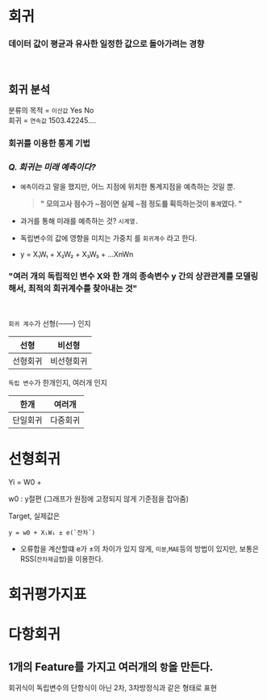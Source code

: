 # **회귀**

### **데이터 값이 평균과 유사한 일정한 값으로 돌아가려는 경향**

<br>

## **회귀 분석**

분류의 목적 = `이산값` Yes No<br>
회귀 = `연속값` 1503.42245....

### 회귀를 이용한 통계 기법

### _Q. 회귀는 미래 예측이다?_

- `예측`이라고 말을 했지만, 어느 지점에 위치한 통계지점을 예측하는 것일 뿐.
  > **" 모의고사 점수가 ~점이면 실제 ~점 정도를 획득하는것이 `통계`였다. "**
- 과거를 통해 미래를 예측하는 것? `시계열.`

- 독립변수의 값에 영향을 미치는 가중치 를 `회귀계수` 라고 한다.
- y = X₁W₁ + X₂W₂ + X₃W₃ + ...XnWn

### "**여러 개의 독립적인 변수 X와 한 개의 종속변수 y 간의 상관관계를 모델링해서, 최적의 회귀계수를 찾아내는 것**"

<br>

`회귀 계수`가 선형(───) 인지

|   선형   |   비선형   |
| :------: | :--------: |
| 선형회귀 | 비선형회귀 |

`독립 변수`가 한개인지, 여러개 인지

|   한개   |  여러개  |
| :------: | :------: |
| 단일회귀 | 다중회귀 |

# **선형회귀**

Yi = W0 +

w0 : y절편 (그래프가 원점에 고정되지 않게 기준점을 잡아줌)

Target, 실제값은

```
y = w0 + X₁W₁ ± e(`잔차`)
```

- 오류합을 계산할떄 e가 ±의 차이가 있지 않게, `미분`,`MAE`등의 방법이 있지만, 보통은 RSS(`잔차제곱합`)을 이용한다.

# 회귀평가지표

# 다항회귀

## 1개의 Feature를 가지고 여러개의 `항`을 만든다.

회귀식이 독립변수의 단항식이 아닌 2차, 3차방정식과 같은 형태로 표현
